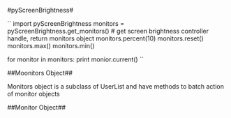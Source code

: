 #pyScreenBrightness#

``
import pyScreenBrightness
monitors = pyScreenBrightness.get_monitors()  # get screen brightness controller handle, return monitors object
monitors.percent(10)
monitors.reset()
monitors.max()
monitors.min()

for monitor in monitors:
    print monior.current()
``

##Moonitors Object##

Monitors object is a subclass of UserList and have methods to batch action of monitor objects


##Monitor Object##


